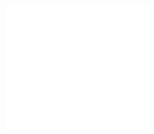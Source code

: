 <img align="left" width="390" src="/picture/base.svg">
<img align="left" width="390" src="/picture/mostused.svg">
<img align="left" width="390" src="/picture/people.svg">
